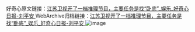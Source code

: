 好奇心原文链接：[江苏卫视开了一档推理节目，主要任务是找“卧底”_娱乐_好奇心日报-刘平安 ](https://www.qdaily.com/articles/11461.html)
WebArchive归档链接：[江苏卫视开了一档推理节目，主要任务是找“卧底”_娱乐_好奇心日报-刘平安 ](http://web.archive.org/web/20190623165337/https://www.qdaily.com/articles/11461.html)
![image](http://ww3.sinaimg.cn/large/007d5XDply1g3w9174oa9j30u02nx7wh)